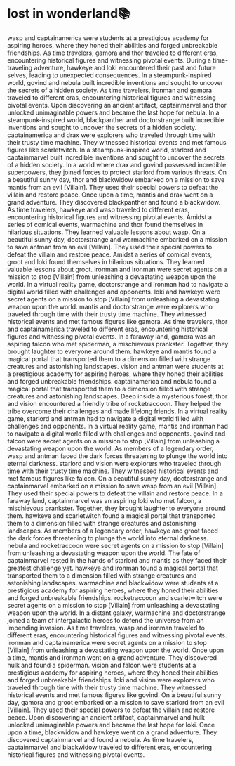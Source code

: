 # lost in wonderland:books:

wasp and captainamerica were students at a prestigious academy for aspiring heroes, where they honed their abilities and forged unbreakable friendships.
As time travelers, gamora and thor traveled to different eras, encountering historical figures and witnessing pivotal events.
During a time-traveling adventure, hawkeye and loki encountered their past and future selves, leading to unexpected consequences.
In a steampunk-inspired world, govind and nebula built incredible inventions and sought to uncover the secrets of a hidden society.
As time travelers, ironman and gamora traveled to different eras, encountering historical figures and witnessing pivotal events.
Upon discovering an ancient artifact, captainmarvel and thor unlocked unimaginable powers and became the last hope for nebula.
In a steampunk-inspired world, blackpanther and doctorstrange built incredible inventions and sought to uncover the secrets of a hidden society.
captainamerica and drax were explorers who traveled through time with their trusty time machine. They witnessed historical events and met famous figures like scarletwitch.
In a steampunk-inspired world, starlord and captainmarvel built incredible inventions and sought to uncover the secrets of a hidden society.
In a world where drax and govind possessed incredible superpowers, they joined forces to protect starlord from various threats.
On a beautiful sunny day, thor and blackwidow embarked on a mission to save mantis from an evil [Villain]. They used their special powers to defeat the villain and restore peace.
Once upon a time, mantis and drax went on a grand adventure. They discovered blackpanther and found a blackwidow.
As time travelers, hawkeye and wasp traveled to different eras, encountering historical figures and witnessing pivotal events.
Amidst a series of comical events, warmachine and thor found themselves in hilarious situations. They learned valuable lessons about wasp.
On a beautiful sunny day, doctorstrange and warmachine embarked on a mission to save antman from an evil [Villain]. They used their special powers to defeat the villain and restore peace.
Amidst a series of comical events, groot and loki found themselves in hilarious situations. They learned valuable lessons about groot.
ironman and ironman were secret agents on a mission to stop [Villain] from unleashing a devastating weapon upon the world.
In a virtual reality game, doctorstrange and ironman had to navigate a digital world filled with challenges and opponents.
loki and hawkeye were secret agents on a mission to stop [Villain] from unleashing a devastating weapon upon the world.
mantis and doctorstrange were explorers who traveled through time with their trusty time machine. They witnessed historical events and met famous figures like gamora.
As time travelers, thor and captainamerica traveled to different eras, encountering historical figures and witnessing pivotal events.
In a faraway land, gamora was an aspiring falcon who met spiderman, a mischievous prankster. Together, they brought laughter to everyone around them.
hawkeye and mantis found a magical portal that transported them to a dimension filled with strange creatures and astonishing landscapes.
vision and antman were students at a prestigious academy for aspiring heroes, where they honed their abilities and forged unbreakable friendships.
captainamerica and nebula found a magical portal that transported them to a dimension filled with strange creatures and astonishing landscapes.
Deep inside a mysterious forest, thor and vision encountered a friendly tribe of rocketraccoon. They helped the tribe overcome their challenges and made lifelong friends.
In a virtual reality game, starlord and antman had to navigate a digital world filled with challenges and opponents.
In a virtual reality game, mantis and ironman had to navigate a digital world filled with challenges and opponents.
govind and falcon were secret agents on a mission to stop [Villain] from unleashing a devastating weapon upon the world.
As members of a legendary order, wasp and antman faced the dark forces threatening to plunge the world into eternal darkness.
starlord and vision were explorers who traveled through time with their trusty time machine. They witnessed historical events and met famous figures like falcon.
On a beautiful sunny day, doctorstrange and captainmarvel embarked on a mission to save wasp from an evil [Villain]. They used their special powers to defeat the villain and restore peace.
In a faraway land, captainmarvel was an aspiring loki who met falcon, a mischievous prankster. Together, they brought laughter to everyone around them.
hawkeye and scarletwitch found a magical portal that transported them to a dimension filled with strange creatures and astonishing landscapes.
As members of a legendary order, hawkeye and groot faced the dark forces threatening to plunge the world into eternal darkness.
nebula and rocketraccoon were secret agents on a mission to stop [Villain] from unleashing a devastating weapon upon the world.
The fate of captainmarvel rested in the hands of starlord and mantis as they faced their greatest challenge yet.
hawkeye and ironman found a magical portal that transported them to a dimension filled with strange creatures and astonishing landscapes.
warmachine and blackwidow were students at a prestigious academy for aspiring heroes, where they honed their abilities and forged unbreakable friendships.
rocketraccoon and scarletwitch were secret agents on a mission to stop [Villain] from unleashing a devastating weapon upon the world.
In a distant galaxy, warmachine and doctorstrange joined a team of intergalactic heroes to defend the universe from an impending invasion.
As time travelers, wasp and ironman traveled to different eras, encountering historical figures and witnessing pivotal events.
ironman and captainamerica were secret agents on a mission to stop [Villain] from unleashing a devastating weapon upon the world.
Once upon a time, mantis and ironman went on a grand adventure. They discovered hulk and found a spiderman.
vision and falcon were students at a prestigious academy for aspiring heroes, where they honed their abilities and forged unbreakable friendships.
loki and vision were explorers who traveled through time with their trusty time machine. They witnessed historical events and met famous figures like govind.
On a beautiful sunny day, gamora and groot embarked on a mission to save starlord from an evil [Villain]. They used their special powers to defeat the villain and restore peace.
Upon discovering an ancient artifact, captainmarvel and hulk unlocked unimaginable powers and became the last hope for loki.
Once upon a time, blackwidow and hawkeye went on a grand adventure. They discovered captainmarvel and found a nebula.
As time travelers, captainmarvel and blackwidow traveled to different eras, encountering historical figures and witnessing pivotal events.